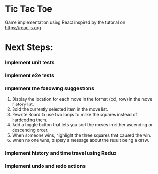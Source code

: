 # Tic Tac Toe
Game implementation using React inspired by the tutorial on https://reactjs.org

# Next Steps:
### Implement unit tests

### Implement e2e tests

### Implement the following suggestions

1. Display the location for each move in the format (col, row) in the move history list.
2. Bold the currently selected item in the move list.
3. Rewrite Board to use two loops to make the squares instead of hardcoding them.
4. Add a toggle button that lets you sort the moves in either ascending or descending order.
5. When someone wins, highlight the three squares that caused the win.
6. When no one wins, display a message about the result being a draw.

### Implement history and time travel using Redux

### Implement undo and redo actions
